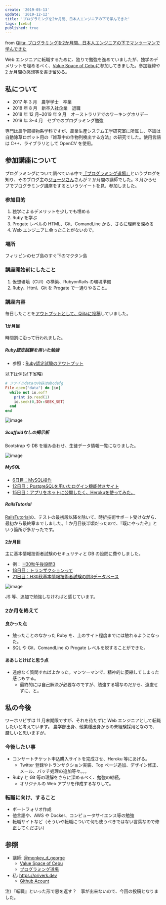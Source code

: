 ```yaml
---
create: '2019-05-13'
update: '2019-12-12'
title: 'プログラミングを2か月間、日本人エンジニアの下で学んできた'
tags: [cebu]
published: true
---
```


from [Qiita: プログラミングを2か月間、日本人エンジニアの下でマンツーマンで学んできた](https://qiita.com/OriverK/items/30d8941c7799c9aa6dfd)

Web エンジニアに転職するために、独りで勉強を進めていましたが、独学のデメリットを埋めるべく、[Value Space of Cebu](http://value-space.net/)に参加してきました。参加経緯や 2 か月間の感想等を書き留める。

## 私について

- 2017 年 3 月　農学学士　卒業
- 2018 年 8 月　新卒入社企業　退職
- 2018 年 12 月~2019 年 9 月　オーストラリアでのワーキングホリデー
- 2019 年 3~4 月　セブでのプログラミング勉強

専門は農学部植物系学科ですが、農業生産システム工学研究室に所属し、卒論は自動除草ロボット用の『雑草中の作物列検出する方法』の研究でした。使用言語は C++、ライブラリとして OpenCV を使用。

## 参加講座について

プログラミングについて調べている中で[『プログラミング道場』](https://programming-dojo.com/)というブログを知り、そのブログ主の[ジョージさん](https://twitter.com/monkey_d_george)さんが 2 か月間の講師でした。3 月からセブでプログラミング講座をするというツイートを見、参加しました。

### 参加目的

1. 独学によるデメリットを少しでも埋める
2. Ruby を学ぶ
3. Progate レベルの HTML、Git、ComandLine から、さらに理解を深める
4. Web エンジニアに会ったことがないので。

### 場所

フィリピンのセブ島のすぐ下のマクタン島

### 講座開始前にしたこと

1. 仮想環境（CUI）の構築、RubyonRails の環境準備
2. Ruby、Html、Git を Progate で一通りやること。

### 講座内容

毎日したことを[アウトプットとして、Qiitaに投稿](https://qiita.com/OriverK)していました。

#### 1か月目

時間割に沿って行われました。

##### Ruby認定試験を用いた勉強

- 参照：[Ruby認定試験のアウトプット](https://qiita.com/search?utf8=%E2%9C%93&sort=&q=OriverK+Ruby%E8%AA%8D%E5%AE%9A%E8%A9%A6%E9%A8%93)

以下は例(以下省略)

```rb
# ファイルdataの内容はabcdefg
File.open("data") do |io|
  while not io.eof?
    print io.read(1)
    io.seek(0,IO::SEEK_SET)
  end
end
```

![image](/assets/posts/201905/cebu2.png)

##### Scaffoldなしの掲示板

Bootstrap や DB を組み合わせ、生徒データ情報一覧になりました。

![image](/assets/posts/201905/cebu3.png)

##### MySQL

- [6日目：MySQL操作](https://qiita.com/OriverK/items/8c35aae3cbe05a1a28ce)
- [12日目：PostgreSQLを用いたログイン機能付きサイト](https://qiita.com/OriverK/items/ef1883408ea924376c1c)
- [15日目：アプリをネットに公開したく、Herokuを使ってみた。](https://qiita.com/OriverK/items/03c39ffbccb13c653d92)

##### RailsTutorial

[RailsTutorial](https://railstutorial.jp/)の、テストの最初段以降を除いて、時折技術サポート受けながら、最初から最終章までしました。1 か月目後半頃だったので、『既にやったぞ』という箇所が多かったです。

#### 2か月目

主に基本情報技術者試験のセキュリティと DB の設問に費やしました。

- 例： [H30秋午後設問3](https://www.jitec.ipa.go.jp/1_04hanni_sukiru/mondai_kaitou_2018h30_2/2018h30a_fe_pm_qs.pdf)
- [18日目：トランザクションって](https://qiita.com/OriverK/items/2359c9159b55c74f15d1)
- [21日目：H30秋基本情報技術者試験の問3データベース](https://qiita.com/OriverK/items/6efe454be2d6be84ceb5)

![image](/assets/posts/201905/cebu5.png)

JS 等、追加で勉強しなければと感じています。

### 2か月を終えて

#### 良かった点

- 触ったことのなかった Ruby を、上のサイト程度までには触れるようになった。
- SQL や Git、ComandLine の Progate レベルを脱することができた。

#### ああしとけばと思う点

- 遠慮なく質問すればよかった。マンツーマンで、精神的に萎縮してしまった感じもする。
  - 最終的には自己解決が必要なのですが、勉強する場なのだから、遠慮せずに、と。

## 私の今後

ワーホリビザは 11 月末期限ですが、それを待たずに Web エンジニアとして転職したいと考えています。
農学部出身、他業種出身からの未経験採用となので、厳しいと思いますが。

### 今後したい事

- コンサートチケット申込購入サイトを完成させ、Heroku 等にあげる。
  - Twitter 登録やトランザクション実装、Top ページ追加、デザイン修正、メール、バッチ処理の追加等々。。。
- Ruby と Git 等の理解をさらに深めるべく、勉強の継続。
  - オリジナルの Web アプリを作成するなりして。

### 転職に向け、すること

- ポートフォリオ作成
- 他言語や、AWS や Docker、コンピュータサイエンス等の勉強
- 転職サイトなど（そういや転職について何も使うべきではない言葉なので修正してください）

## 参照

- 講師: [＠monkey_d_george](https://twitter.com/monkey_d_george)
  - [Value Space of Cebu](http://value-space.net/)
  - [プログラミング道場](https://programming-dojo.com/%E7%A7%81%E3%81%AE%E3%83%9D%E3%83%BC%E3%83%88%E3%83%95%E3%82%A9%E3%83%AA%E3%82%AA/)
- 私: <https://oriverk.dev>
  - [Github Acount](https://github.com/oriverk)

注）『転職』といった形で恩を返す？　事が出来ないので、今回の投稿となりました。

